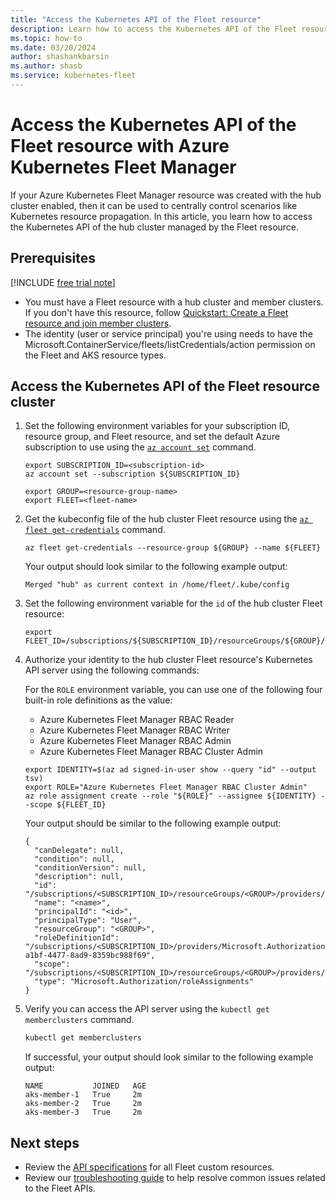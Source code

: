 ```yaml
---
title: "Access the Kubernetes API of the Fleet resource"
description: Learn how to access the Kubernetes API of the Fleet resource.
ms.topic: how-to
ms.date: 03/20/2024
author: shashankbarsin
ms.author: shasb
ms.service: kubernetes-fleet
---
```


# Access the Kubernetes API of the Fleet resource with Azure Kubernetes Fleet Manager

If your Azure Kubernetes Fleet Manager resource was created with the hub cluster enabled, then it can be used to centrally control scenarios like Kubernetes resource propagation. In this article, you learn how to access the Kubernetes API of the hub cluster managed by the Fleet resource.

## Prerequisites

[!INCLUDE [free trial note](../../includes/quickstarts-free-trial-note.md)]

* You must have a Fleet resource with a hub cluster and member clusters. If you don't have this resource, follow [Quickstart: Create a Fleet resource and join member clusters](quickstart-create-fleet-and-members.md).
* The identity (user or service principal) you're using needs to have the Microsoft.ContainerService/fleets/listCredentials/action permission on the Fleet and AKS resource types.

## Access the Kubernetes API of the Fleet resource cluster

1. Set the following environment variables for your subscription ID, resource group, and Fleet resource, and set the default Azure subscription to use using the [`az account set`][az-account-set] command.

    ```azurecli-interactive
    export SUBSCRIPTION_ID=<subscription-id>
    az account set --subscription ${SUBSCRIPTION_ID}

    export GROUP=<resource-group-name>
    export FLEET=<fleet-name>
    ```

2. Get the kubeconfig file of the hub cluster Fleet resource using the [`az fleet get-credentials`][az-fleet-get-credentials] command.

    ```azurecli-interactive
    az fleet get-credentials --resource-group ${GROUP} --name ${FLEET}
    ```

    Your output should look similar to the following example output:

    ```output
    Merged "hub" as current context in /home/fleet/.kube/config
    ```

3. Set the following environment variable for the `id` of the hub cluster Fleet resource:

    ```azurecli-interactive
    export FLEET_ID=/subscriptions/${SUBSCRIPTION_ID}/resourceGroups/${GROUP}/providers/Microsoft.ContainerService/fleets/${FLEET}
    ```

4. Authorize your identity to the hub cluster Fleet resource's Kubernetes API server using the following commands:

    For the `ROLE` environment variable, you can use one of the following four built-in role definitions as the value:

    * Azure Kubernetes Fleet Manager RBAC Reader
    * Azure Kubernetes Fleet Manager RBAC Writer
    * Azure Kubernetes Fleet Manager RBAC Admin
    * Azure Kubernetes Fleet Manager RBAC Cluster Admin

    ```azurecli-interactive
    export IDENTITY=$(az ad signed-in-user show --query "id" --output tsv)
    export ROLE="Azure Kubernetes Fleet Manager RBAC Cluster Admin"
    az role assignment create --role "${ROLE}" --assignee ${IDENTITY} --scope ${FLEET_ID}
    ```

    Your output should be similar to the following example output:

    ```output
    {
      "canDelegate": null,
      "condition": null,
      "conditionVersion": null,
      "description": null,
      "id": "/subscriptions/<SUBSCRIPTION_ID>/resourceGroups/<GROUP>/providers/Microsoft.ContainerService/fleets/<FLEET>/providers/Microsoft.Authorization/roleAssignments/<assignment>",
      "name": "<name>",
      "principalId": "<id>",
      "principalType": "User",
      "resourceGroup": "<GROUP>",
      "roleDefinitionId": "/subscriptions/<SUBSCRIPTION_ID>/providers/Microsoft.Authorization/roleDefinitions/18ab4d3d-a1bf-4477-8ad9-8359bc988f69",
      "scope": "/subscriptions/<SUBSCRIPTION_ID>/resourceGroups/<GROUP>/providers/Microsoft.ContainerService/fleets/<FLEET>",
      "type": "Microsoft.Authorization/roleAssignments"
    }
    ```

5. Verify you can access the API server using the `kubectl get memberclusters` command.

    ```bash
    kubectl get memberclusters
    ```

    If successful, your output should look similar to the following example output:

    ```output
    NAME           JOINED   AGE
    aks-member-1   True     2m
    aks-member-2   True     2m
    aks-member-3   True     2m
    ```

## Next steps

* Review the [API specifications][fleet-apispec] for all Fleet custom resources.
* Review our [troubleshooting guide][troubleshooting-guide] to help resolve common issues related to the Fleet APIs.

<!-- LINKS --->
[fleet-apispec]: https://github.com/Azure/fleet/blob/main/docs/api-references.md
[troubleshooting-guide]: https://github.com/Azure/fleet/blob/main/docs/troubleshooting/README.md
[az-fleet-get-credentials]: /cli/azure/fleet#az-fleet-get-credentials
[az-account-set]: /cli/azure/account#az-account-set
